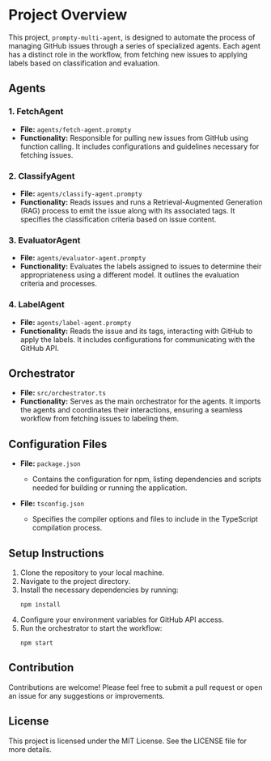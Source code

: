# Project Overview

This project, `prompty-multi-agent`, is designed to automate the process of managing GitHub issues through a series of specialized agents. Each agent has a distinct role in the workflow, from fetching new issues to applying labels based on classification and evaluation.

## Agents

### 1. FetchAgent
- **File:** `agents/fetch-agent.prompty`
- **Functionality:** Responsible for pulling new issues from GitHub using function calling. It includes configurations and guidelines necessary for fetching issues.

### 2. ClassifyAgent
- **File:** `agents/classify-agent.prompty`
- **Functionality:** Reads issues and runs a Retrieval-Augmented Generation (RAG) process to emit the issue along with its associated tags. It specifies the classification criteria based on issue content.

### 3. EvaluatorAgent
- **File:** `agents/evaluator-agent.prompty`
- **Functionality:** Evaluates the labels assigned to issues to determine their appropriateness using a different model. It outlines the evaluation criteria and processes.

### 4. LabelAgent
- **File:** `agents/label-agent.prompty`
- **Functionality:** Reads the issue and its tags, interacting with GitHub to apply the labels. It includes configurations for communicating with the GitHub API.

## Orchestrator

- **File:** `src/orchestrator.ts`
- **Functionality:** Serves as the main orchestrator for the agents. It imports the agents and coordinates their interactions, ensuring a seamless workflow from fetching issues to labeling them.

## Configuration Files

- **File:** `package.json`
  - Contains the configuration for npm, listing dependencies and scripts needed for building or running the application.

- **File:** `tsconfig.json`
  - Specifies the compiler options and files to include in the TypeScript compilation process.

## Setup Instructions

1. Clone the repository to your local machine.
2. Navigate to the project directory.
3. Install the necessary dependencies by running:
   ```
   npm install
   ```
4. Configure your environment variables for GitHub API access.
5. Run the orchestrator to start the workflow:
   ```
   npm start
   ```

## Contribution

Contributions are welcome! Please feel free to submit a pull request or open an issue for any suggestions or improvements.

## License

This project is licensed under the MIT License. See the LICENSE file for more details.